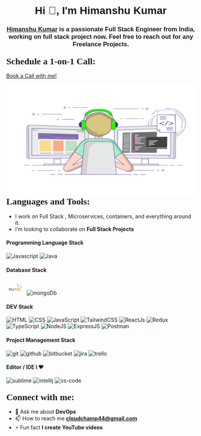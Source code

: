 <!-- Header Section -->
<h1 align="center"><font face="Arial">Hi 👋, I'm Himanshu Kumar </font></h1>
<h3 align="center"><font face="Arial"><a href="https://www.linkedin.com/in/himanshukumar24/" target="_blank" rel="noreferrer">Himanshu Kumar</a> is a passionate Full Stack Engineer from India, working on full stack project now. Feel free to reach out for any Freelance Projects.</font></h3>

<!-- Schedule a 1-on-1 Call Section -->
<h3 align="left"><font size="+2" face="Verdana">Schedule a 1-on-1 Call:</font></h3>
<p align="left">
  <a href="https://hk1portfolio.netlify.app/" target="_blank" rel="noreferrer"> Book a Call with me! </a>
</p>

<!-- GIF -->
<img align="right" height="300" width="500" src="https://raw.githubusercontent.com/mikonoid/mikonoid/main/images/gifs/coder3.gif" />

<!-- Languages and Tools Section -->
<h3 align="left"><font size="+2" face="Verdana">Languages and Tools:</font></h3>


- I work on Full Stack , Microservices, containers, and everything around it.
- I’m looking to collaborate on **Full Stack Projects**



#### Programming Language Stack
<p align="left"><img src="https://www.vectorlogo.zone/logos/javascript/javascript-ar21.svg" alt="Javascript" title="javascript" width="60" height="45"/> 
  <img src="https://www.vectorlogo.zone/logos/java/java-ar21.svg" alt="Java" title="JAVA" width="60" height="45"/> 
</p>


#### Database Stack
<p align="left"><img src="https://raw.githubusercontent.com/github/explore/80688e429a7d4ef2fca1e82350fe8e3517d3494d/topics/mysql/mysql.png" alt="mysql" title="mysql" width="50" height="40"/>  <img src="https://www.vectorlogo.zone/logos/mongodb/mongodb-ar21.svg" alt="mongoDb" title="mongoDb" width="50" height="40"/> </p>

#### DEV Stack 
<p align="left"><img src="https://www.vectorlogo.zone/logos/w3_html5/w3_html5-ar21.svg" alt="HTML" title="HTML" width="40" height="40"/> 
   <img src="https://www.vectorlogo.zone/logos/w3_css/w3_css-official.svg" alt="CSS" title="CSS" width="40" height="40"/>
   <img src="https://www.vectorlogo.zone/logos/javascript/javascript-ar21.svg" alt="JavaScript" title="JavaScript" width="40" height="40"/>
    <img src="https://www.vectorlogo.zone/logos/tailwindcss/tailwindcss-ar21~bgwhite.svg" alt="TailwindCSS" title="TailwindCSS" width="40" height="40"/>
     <img src="https://www.vectorlogo.zone/logos/reactjs/reactjs-ar21~bgwhite.svg" alt="ReactJs" title="ReactJs" width="40" height="40"/>
      <img src="https://www.vectorlogo.zone/logos/js_redux/js_redux-ar21~bgwhite.svg" alt="Redux" title="Redux" width="40" height="40"/>
       <img src="https://www.vectorlogo.zone/logos/typescriptlang/typescriptlang-icon.svg" alt="TypeScript" title="TypeScript" width="40" height="40"/>
       <img src="https://www.vectorlogo.zone/logos/nodejs/nodejs-icon.svg" alt="NodeJS" title="Nodejs" width="40" height="40"/>
       <img src="https://www.vectorlogo.zone/logos/expressjs/expressjs-icon.svg" alt="ExpressJS" title="Expressjs" width="40" height="40"/>
       <img src="https://www.vectorlogo.zone/logos/getpostman/getpostman-icon.svg" alt="Postman" title="Postman" width="40" height="40"/>
</p>

#### Project Management Stack
<p align="left"><img src="https://www.vectorlogo.zone/logos/git-scm/git-scm-icon.svg" alt="git" title="git" width="40" height="40"/>  <img src="https://www.vectorlogo.zone/logos/github/github-icon.svg" alt="github" title="github" width="40" height="40"/> <img src="https://www.vectorlogo.zone/logos/bitbucket/bitbucket-icon.svg" alt="bitbucket" title="bitbucket" width="40" height="40"/>  <img src="https://www.vectorlogo.zone/logos/atlassian_jira/atlassian_jira-icon.svg" alt="jira" title="jira" width="40" height="40"/> <img src="https://www.vectorlogo.zone/logos/trello/trello-icon.svg" alt="trello" title="trello" width="40" height="40"/></p>

#### Editor / IDE I ♥
<p align="left"><img src="https://cdn.worldvectorlogo.com/logos/sublime-text.svg" alt="sublime" title="sublime" width="40" height="40"/> <img src="https://cdn.worldvectorlogo.com/logos/intellij-idea-1.svg" alt="intellij" title="intellij" width="40" height="40"/> <img src="https://www.vectorlogo.zone/logos/visualstudio_code/visualstudio_code-icon.svg" alt="vs-code" title="vs-code" width="40" height="40"/> </p>

<!-- Contact Section -->
<h3 align="left"><font size="+2" face="Verdana">Connect with me:</font></h3>
<p align="left">
</p>

- 💬 Ask me about **DevOps**
- 📫 How to reach me **[cloudchamp44@gmail.com](mailto:cloudchamp44@gmail.com)**
- ⚡ Fun fact **I create YouTube videos**


